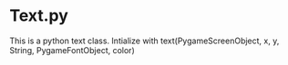 # Text.py
This is a python text class. Intialize with text(PygameScreenObject, x, y, String, PygameFontObject, color) 
